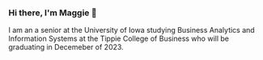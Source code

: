 ### Hi there, I'm Maggie 👋

I am an a senior at the University of Iowa studying Business Analytics and Information Systems at the Tippie College of Business who will be graduating in Decemeber of 2023.
